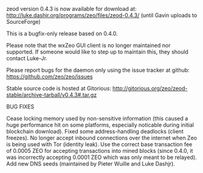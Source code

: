 zeod version 0.4.3 is now available for download at:
http://luke.dashjr.org/programs/zeo/files/zeod-0.4.3/ (until Gavin uploads to SourceForge)

This is a bugfix-only release based on 0.4.0.

Please note that the wxZeo GUI client is no longer maintained nor supported. If someone would like to step up to maintain this, they should contact Luke-Jr.

Please report bugs for the daemon only using the issue tracker at github:
https://github.com/zeo/zeo/issues

Stable source code is hosted at Gitorious:
http://gitorious.org/zeo/zeod-stable/archive-tarball/v0.4.3#.tar.gz

BUG FIXES

Cease locking memory used by non-sensitive information (this caused a huge performance hit on some platforms, especially noticable during initial blockchain download).
Fixed some address-handling deadlocks (client freezes).
No longer accept inbound connections over the internet when Zeo is being used with Tor (identity leak).
Use the correct base transaction fee of 0.0005 ZEO for accepting transactions into mined blocks (since 0.4.0, it was incorrectly accepting 0.0001 ZEO which was only meant to be relayed).
Add new DNS seeds (maintained by Pieter Wuille and Luke Dashjr).


